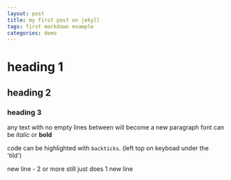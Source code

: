 ```yaml
---
layout: post
title: my first post on jekyll
tags: first markdown example
categories: demo
---
```

# heading 1
## heading 2
### heading 3
any text with no empty lines between will become
a new paragraph
font can be *italic* or **bold**


code can be highlighted with `backticks`. (left top on keyboad under the 'tild')


new line - 2 or more still just does 1 new line
